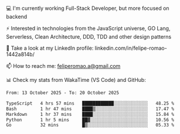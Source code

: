 💻 I'm currently working Full-Stack Developer, but more focused on backend

⚡ Interested in technologies from the JavaScript universe, GO Lang, Serverless, Clean Architecture, DDD, TDD and other design patterns

👥 Take a look at my LinkedIn profile: linkedin.com/in/felipe-romao-1442a814b/

📫 How to reach me: feliperomao.a@gmail.com

📊 Check my stats from WakaTime (VS Code) and GitHub:

<!--START_SECTION:waka-->

```txt
From: 13 October 2025 - To: 20 October 2025

TypeScript   4 hrs 57 mins   ████████████░░░░░░░░░░░░░   48.25 %
Bash         1 hr 47 mins    ████▒░░░░░░░░░░░░░░░░░░░░   17.47 %
Markdown     1 hr 37 mins    ████░░░░░░░░░░░░░░░░░░░░░   15.84 %
Python       1 hr 5 mins     ██▓░░░░░░░░░░░░░░░░░░░░░░   10.56 %
Go           32 mins         █▒░░░░░░░░░░░░░░░░░░░░░░░   05.33 %
```

<!--END_SECTION:waka-->
